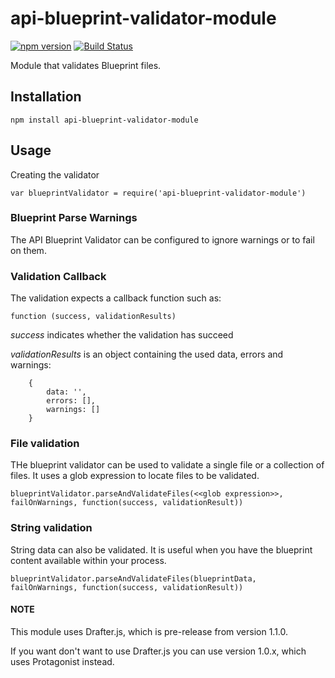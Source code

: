# api-blueprint-validator-module

[![npm version](https://badge.fury.io/js/api-blueprint-validator-module.svg)](http://badge.fury.io/js/api-blueprint-validator-module) [![Build Status](https://travis-ci.org/Aconex/api-blueprint-validator-module.svg)](https://travis-ci.org/Aconex/api-blueprint-validator-module)

Module that validates Blueprint files.


## Installation

`npm install api-blueprint-validator-module`

## Usage

Creating the validator

`var blueprintValidator = require('api-blueprint-validator-module')`

### Blueprint Parse Warnings

The API Blueprint Validator can be configured to ignore warnings or to fail on them. 
 
### Validation Callback

The validation expects a callback function such as:

`function (success, validationResults)`

*success* indicates whether the validation has succeed 

*validationResults* is an object containing the used data, errors and warnings:

```
    { 
        data: '',
        errors: [],
        warnings: [] 
    }
```

 
### File validation

THe blueprint validator can be used to validate a single file or a collection of files. It uses a glob expression to locate files to be validated.

`blueprintValidator.parseAndValidateFiles(<<glob expression>>, failOnWarnings, function(success, validationResult))`

### String validation

String data can also be validated. It is useful when you have the blueprint content available within your process.

`blueprintValidator.parseAndValidateFiles(blueprintData, failOnWarnings, function(success, validationResult))`

#### NOTE

This module uses Drafter.js, which is pre-release from version 1.1.0.
 
If you want don't want to use Drafter.js you can use version 1.0.x, which uses Protagonist instead.
